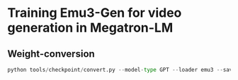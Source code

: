 # Training Emu3-Gen for video generation in Megatron-LM
## Weight-conversion
```python
python tools/checkpoint/convert.py --model-type GPT --loader emu3 --saver mcore --load-dir /data/models/Emu3-Gen --save-dir /data/models/Emu3-Gen-Megatron --model-size emu3-gen --make-vocab-size-divisible-by 2 --save-transformer-impl transformer_engine
```
